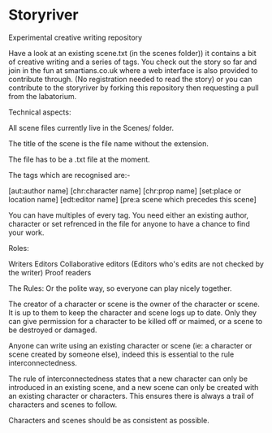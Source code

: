 Storyriver
=====================

Experimental creative writing repository

Have a look at an existing scene.txt (in the scenes folder)) it contains a bit of creative writing and a series of tags. You check out the story so far and join in the fun at smartians.co.uk where a web interface is also provided to contribute through. (No registration needed to read the story) or you can contribute to the storyriver by forking this repository then requesting a pull from the labatorium.


Technical aspects:

All scene files currently live in the Scenes/ folder.

The title of the scene is the file name without the extension.

The file has to be a .txt file at the moment.

The tags which are recognised are:-

[aut:author name]
[chr:character name]
[chr:prop name]
[set:place or location name]
[edt:editor name]
[pre:a scene which precedes this scene]

You can have multiples of every tag. You need either an existing author, character or set refrenced in the file for anyone to have a chance to find your work.


Roles:

Writers
Editors
Collaborative editors (Editors who's edits are not checked by the writer)
Proof readers


The Rules:
Or the polite way, so everyone can play nicely together.

The creator of a character or scene is the owner of the character or scene. It is up to them to keep the character and scene logs up to date. Only they can give permission for a character to be killed off or maimed, or a scene to be destroyed or damaged.

Anyone can write using an existing character or scene (ie: a character or scene created by someone else), indeed this is essential to the rule interconnectedness.

The rule of interconnectedness states that a new character can only be introduced in an existing scene, and a new scene can only be created with an existing character or characters. This ensures there is always a trail of characters and scenes to follow.

Characters and scenes should be as consistent as possible.